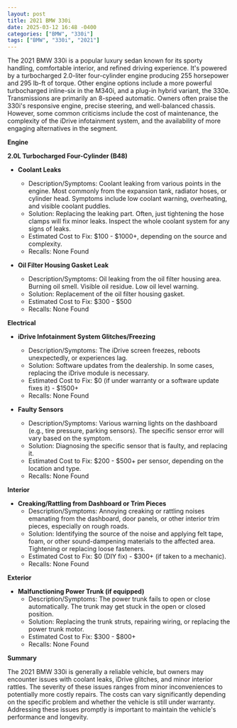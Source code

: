 ```yaml
---
layout: post
title: 2021 BMW 330i
date: 2025-03-12 16:48 -0400
categories: ["BMW", "330i"]
tags: ["BMW", "330i", "2021"]
---
```

The 2021 BMW 330i is a popular luxury sedan known for its sporty handling, comfortable interior, and refined driving experience. It's powered by a turbocharged 2.0-liter four-cylinder engine producing 255 horsepower and 295 lb-ft of torque. Other engine options include a more powerful turbocharged inline-six in the M340i, and a plug-in hybrid variant, the 330e. Transmissions are primarily an 8-speed automatic. Owners often praise the 330i's responsive engine, precise steering, and well-balanced chassis. However, some common criticisms include the cost of maintenance, the complexity of the iDrive infotainment system, and the availability of more engaging alternatives in the segment.

**Engine**

**2.0L Turbocharged Four-Cylinder (B48)**

*   **Coolant Leaks**
    *   Description/Symptoms: Coolant leaking from various points in the engine. Most commonly from the expansion tank, radiator hoses, or cylinder head. Symptoms include low coolant warning, overheating, and visible coolant puddles.
    *   Solution: Replacing the leaking part. Often, just tightening the hose clamps will fix minor leaks. Inspect the whole coolant system for any signs of leaks.
    *   Estimated Cost to Fix: $100 - $1000+, depending on the source and complexity.
    *   Recalls: None Found

*   **Oil Filter Housing Gasket Leak**
    *   Description/Symptoms: Oil leaking from the oil filter housing area. Burning oil smell. Visible oil residue. Low oil level warning.
    *   Solution: Replacement of the oil filter housing gasket.
    *   Estimated Cost to Fix: $300 - $500
    *   Recalls: None Found

**Electrical**

*   **iDrive Infotainment System Glitches/Freezing**
    *   Description/Symptoms: The iDrive screen freezes, reboots unexpectedly, or experiences lag.
    *   Solution: Software updates from the dealership. In some cases, replacing the iDrive module is necessary.
    *   Estimated Cost to Fix: $0 (if under warranty or a software update fixes it) - $1500+
    *   Recalls: None Found

*   **Faulty Sensors**
    *   Description/Symptoms: Various warning lights on the dashboard (e.g., tire pressure, parking sensors). The specific sensor error will vary based on the symptom.
    *   Solution: Diagnosing the specific sensor that is faulty, and replacing it.
    *   Estimated Cost to Fix: $200 - $500+ per sensor, depending on the location and type.
    *   Recalls: None Found

**Interior**

*   **Creaking/Rattling from Dashboard or Trim Pieces**
    *   Description/Symptoms: Annoying creaking or rattling noises emanating from the dashboard, door panels, or other interior trim pieces, especially on rough roads.
    *   Solution: Identifying the source of the noise and applying felt tape, foam, or other sound-dampening materials to the affected area. Tightening or replacing loose fasteners.
    *   Estimated Cost to Fix: $0 (DIY fix) - $300+ (if taken to a mechanic).
    *   Recalls: None Found

**Exterior**

*   **Malfunctioning Power Trunk (if equipped)**
    *   Description/Symptoms: The power trunk fails to open or close automatically. The trunk may get stuck in the open or closed position.
    *   Solution: Replacing the trunk struts, repairing wiring, or replacing the power trunk motor.
    *   Estimated Cost to Fix: $300 - $800+
    *   Recalls: None Found

**Summary**

The 2021 BMW 330i is generally a reliable vehicle, but owners may encounter issues with coolant leaks, iDrive glitches, and minor interior rattles. The severity of these issues ranges from minor inconveniences to potentially more costly repairs. The costs can vary significantly depending on the specific problem and whether the vehicle is still under warranty. Addressing these issues promptly is important to maintain the vehicle's performance and longevity.

